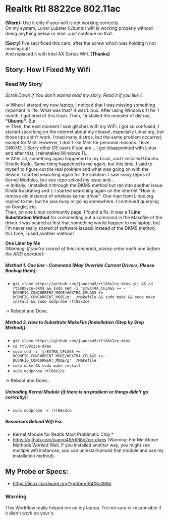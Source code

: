 
# Realtk Rtl 8822ce 802.11ac

**(Warn):** Use it only if your wifi is not working correctly.  
On my system, Lunar Lubster (Ubuntu) wifi is working properly without doing anything below or else. Just continue on that.

**[Sorry]** I've sacrificed this card, after the screw which was holding it not moving out!  
And replaced it with Intel AX Series Wifi. **[Thanks]**  

## Story: How I Fixed My Wifi

### Read My Story 
*Scroll Down if You don't wanna read my story, Read it if you like (:*

=> When I started my new laptop, I noticed that I was missing something important in life. What was that? It was Linux. After using Windows 11 for 1 month, I got tired of this trash. Then, I installed the monster of distros, **"Ubuntu"**. But  
=> Then, the next moment I saw glitches with my WiFi. I got so confused, I started searching on the internet about my chipset, especially Linux.org, but those tips didn't work. I tried many distros, but the same problem occurred, except for Mint. However, I don't like Mint for personal reasons. I love GNOME (: Sorry other DE users if you are... I got disappointed with Linux and after that, I reinstalled Windows 11...  
=> After all, something again happened to my brain, and I installed Ubuntu Kinetic Kudu. Same thing happened to me again, but this time, I said to myself to figure out the real problem and what was going on with the device. I started searching again for the solution. I saw many repos of Kernel Modules, but one repo solved my issue and...  
=> Initially, I installed it through the DKMS method but ran into another issue. Kinda frustrating and (: I started searching again on the internet "How to remove old instance of wireless kernel driver". One man from Linux.org replied to me, but he was busy or going somewhere. I continued querying on Google, etc.  
Then, on one Linux community page, I found a fix. It was a **1 Line Substitution Method** for commenting out a command in the Makefile of the driver. I was scared at first that something would happen to my laptop, but I'm never really scared of software issues! 
Instead of the DKMS method, this time, I used another method!

**One Liner by Me**  
*(Warning: If you're scared of this command, please enter each one before the AND operator):*

##### Method 1. One line - Command [May Override Current Drivers, Please Backup them]:
* ``` git clone https://github.com/juanro49/rtl88x2ce-dkms.git && cd rtl88x2ce-dkms && sudo sed -i 's/EXTRA_CFLAGS += -DCONFIG_CONCURRENT_MODE/#EXTRA_CFLAGS += -DCONFIG_CONCURRENT_MODE/g' ./Makefile && sudo make && sudo make install && sudo modprobe rtl88x2ce ```

-> Reboot and Done.

##### Method 2. How to Substitute MakeFile [Installation (Step by Step Method)]:
* ``` git clone https://github.com/juanro49/rtl88x2ce-dkms ```
* ``` cd rtl88x2ce-dkms ```
* ``` sudo sed -i 's/EXTRA_CFLAGS += -DCONFIG_CONCURRENT_MODE/#EXTRA_CFLAGS += -DCONFIG_CONCURRENT_MODE/g' ./Makefile ```
* ``` sudo make && sudo make install ```
* ``` sudo modprobe rtl88x2ce ```

-> Reboot and Done...
##### Unloading Kernel Module (if there is an problem or things didn't go correctly):
* ``` sudo modprobe -r rtl88x2ce ```



##### Resources Behind Wifi Fix:
* Kernel Module for Realtk Most Problmatic Chip *
* https://github.com/juanro49/rtl88x2ce-dkms
(Warning: For Me Above Methods Worked Well, if you installed another way, you might see multiple wifi instances, you can uninstall/unload that module and use my installation method).
  
## My Probe or Specs:
* https://linux-hardware.org/?probe=f84f8c068b

### Warning
This Workflow really helped me on my laptop. I'm not sure or responsible if it didn't work on your's.

